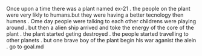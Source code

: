 Once upon a time there was a plant named ex-21 . the people on the plant were very likly to humans.but they were having a better tecnology then humens . Ome day people were talking to each other childrens were playing around . but then a alien ship arrived and toke the energy of the core of the plant . the plant started geting destroyed . the people started travelling to other planets . but one brave boy of the plant begin his war aganist the alein . go to goal.md